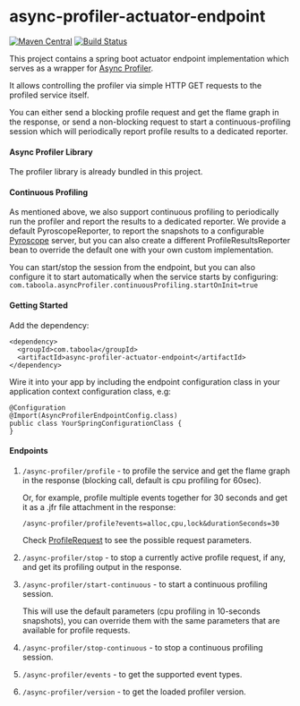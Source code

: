 # async-profiler-actuator-endpoint

[![Maven Central](https://maven-badges.herokuapp.com/maven-central/com.taboola/async-profiler-actuator-endpoint/badge.svg?style=plastic)](https://maven-badges.herokuapp.com/maven-central/com.taboola/async-profiler-actuator-endpoint)
[![Build Status](https://travis-ci.org/taboola/async-profiler-actuator-endpoint.svg?branch=master)](https://travis-ci.org/taboola/async-profiler-actuator-endpoint)

This project contains a spring boot actuator endpoint implementation which serves as a wrapper for [Async Profiler](https://github.com/jvm-profiling-tools/async-profiler).

It allows controlling the profiler via simple HTTP GET requests to the profiled service itself. 

You can either send a blocking profile request and get the flame graph in the response, or send a non-blocking request to start a continuous-profiling session which will periodically report profile results to a dedicated reporter. 

#### Async Profiler Library
The profiler library is already bundled in this project.

#### Continuous Profiling
As mentioned above, we also support continuous profiling to periodically run the profiler and report the results to a dedicated reporter.
We provide a default PyroscopeReporter, to report the snapshots to a configurable [Pyroscope](https://github.com/pyroscope-io/pyroscope) server, but you can also create a different ProfileResultsReporter bean to override the default one with your own custom implementation.

You can start/stop the session from the endpoint, but you can also configure it to start automatically when the service starts by configuring:
```com.taboola.asyncProfiler.continuousProfiling.startOnInit=true```


#### Getting Started
Add the dependency:
```
<dependency>
  <groupId>com.taboola</groupId>
  <artifactId>async-profiler-actuator-endpoint</artifactId>
</dependency>
```

Wire it into your app by including the endpoint configuration class in your application context configuration class, e.g:
```
@Configuration
@Import(AsyncProfilerEndpointConfig.class) 
public class YourSpringConfigurationClass {
}
```

#### Endpoints
1. `/async-profiler/profile` - to profile the service and get the flame graph in the response (blocking call, default is cpu profiling for 60sec).
    
    Or, for example, profile multiple events together for 30 seconds and get it as a .jfr file attachment in the response:

   `/async-profiler/profile?events=alloc,cpu,lock&durationSeconds=30`

    Check [ProfileRequest](https://github.com/taboola/async-profiler-actuator-endpoint/blob/main/src/main/java/com/taboola/async_profiler/api/facade/ProfileRequest.java) to see the possible request parameters.


2. `/async-profiler/stop` - to stop a currently active profile request, if any, and get its profiling output in the response.


3. `/async-profiler/start-continuous` - to start a continuous profiling session. 

    This will use the default parameters (cpu profiling in 10-seconds snapshots), you can override them with the same parameters that are available for profile requests.


4. `/async-profiler/stop-continuous` - to stop a continuous profiling session.


5. `/async-profiler/events` - to get the supported event types.


6. `/async-profiler/version` - to get the loaded profiler version.
